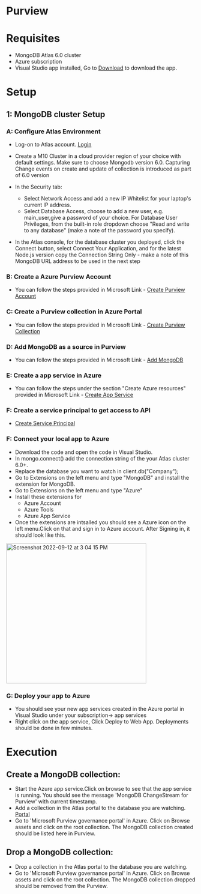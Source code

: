 # Purview

# Requisites
 - MongoDB Atlas 6.0 cluster
 - Azure subscription
 - Visual Studio app installed, Go to [Download](https://code.visualstudio.com/download) to download the app.
 
# Setup

## 1: MongoDB cluster Setup

### A: Configure Atlas Environment

  - Log-on to Atlas account. [Login](https://account.mongodb.com/account/login)

  - Create a M10 Cluster in a cloud provider region of your choice with default settings. Make sure to choose Mongodb version 6.0. Capturing Change events on create and update of collection is introduced as part of 6.0 version
  - In the Security tab:
    - Select Network Access and add a new IP Whitelist for your laptop's current IP address.
    - Select Database Access, choose to add a new user, e.g. main_user,give a password of your choice. For Database User Privileges, from the built-in role dropdown choose "Read and write to any database" (make a note of the password you specify).
  - In the Atlas console, for the database cluster you deployed, click the Connect button, select Connect Your Application, and for the latest Node.js version copy the Connection String Only - make a note of this MongoDB URL address to be used in the next step

### B: Create a Azure Purview Account

  - You can follow the steps provided in Microsoft Link -  [Create Purview Account](https://docs.microsoft.com/en-us/azure/purview/create-catalog-portal)

### C: Create a Purview collection in Azure Portal

  - You can follow the steps provided in Microsoft Link - [Create Purview Collection](https://docs.microsoft.com/en-us/azure/purview/quickstart-create-collection)

### D: Add MongoDB as a source in Purview

- You can follow the steps provided in Microsoft Link - [Add MongoDB](https://docs.microsoft.com/en-us/azure/purview/register-scan-mongodb)

### E: Create a app service in Azure

  - You can follow the steps under the section "Create Azure resources" provided in Microsoft Link - [Create App Service](https://docs.microsoft.com/en-us/azure/app-service/quickstart-nodejs?tabs=linux&pivots=development-environment-azure-portal#create-azure-resources)

### F: Create a service principal to get access to API

   - [Create Service Principal](https://docs.microsoft.com/en-us/azure/purview/create-service-principal-azure)

### F: Connect your local app to Azure

  - Download the code and open the code in Visual Studio.
  - In mongo.connect() add the connection string of the your Atlas cluster 6.0+.
  - Replace the database you want to watch in client.db("Company"); 
  -  Go to Extensions on the left menu and type "MongoDB" and install the extension for MongoDB.
  - Go to Extensions on the left menu and type "Azure"
  - Install these extensions for 
    - Azure Account
    - Azure Tools
    - Azure App Service
  - Once the extensions are intsalled you should see a Azure icon on the left menu.Click on that and sign in to Azure account. After Signing in, it should look like this.
   <img width="373" alt="Screenshot 2022-09-12 at 3 04 15 PM" src="https://user-images.githubusercontent.com/101181433/189621346-c3d9fef8-7fb4-4235-a5da-6e39bf2624a6.png">

### G: Deploy your app to Azure
  - You should see your new app services created in the Azure portal in Visual Studio under your subscription-> app services
  - Right click on the app service, Click Deploy to Web App. Deployments should be done in few minutes.

    
# Execution

## Create a MongoDB collection:

  - Start the Azure app service.Click on browse to see that the app service is running. You should see the message 'MongoDB ChangeStream for Purview' with current timestamp.
  - Add a collection in the Atlas portal to the database you are watching. [Portal](https://account.mongodb.com/account/login)
  - Go to 'Microsoft Purview governance portal' in Azure. Click on Browse assets and click on the root collection. The MongoDB collection created should be listed here in Purview.

## Drop a MongoDB collection:

  -  Drop a collection in the Atlas portal to the database you are watching.
  - Go to  'Microsoft Purview governance portal' in Azure. Click on Browse assets and click on the root collection. The MongoDB collection dropped should be removed from the Purview.
 
    
    
    
  


  

  

